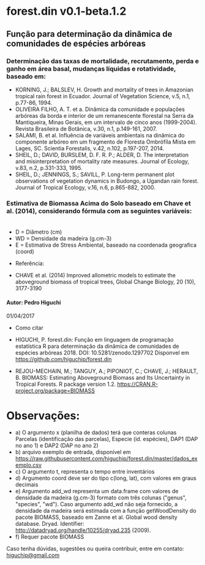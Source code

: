 # forest.din v0.1-beta.1.2

## Função para determinação da dinâmica de comunidades de espécies arbóreas                         

### Determinação das taxas de mortalidade, recrutamento, perda e ganho em área basal, mudanças líquidas e rotatividade, baseado em:

- KORNING, J.; BALSLEV, H. Growth and mortality of trees in Amazonian tropical rain forest in Ecuador. Journal of Vegetation Science,
v.5, n.1, p.77-86, 1994.
- OLIVEIRA FILHO, A. T. et a. Dinâmica da comunidade e populações arbóreas da borda e interior de um remanescente 
florestal na Serra da Mantiqueira, Minas Gerais, em um intervalo de cinco anos (1999-2004). 
Revista Brasileira de Botânica, v.30, n.1, p.149-161, 2007.
- SALAMI, B. et al. Influência de variáveis ambientais na dinâmica do componente arbóreo em um fragmento de Floresta
Ombrófila Mista em Lages, SC. Scientia Forestalis, v.42, n.102, p.197-207, 2014.
- SHEIL, D.; DAVID, BURSLEM, D. F. R. P.; ALDER, D. The interpretation and misinterpretation of mortality rate measures. Journal of Ecology, v.83, n.2, p.331-333, 1995.
- SHEIL, D.; JENNINGS, S.; SAVILL, P. Long-term permanent plot observations of vegetation dynamics in Budongo, a Ugandan rain forest. Journal of Tropical Ecology, v.16, n.6, p.865-882, 2000.

### Estimativa de Biomassa Acima do Solo baseado em Chave et al. (2014), considerando fórmula com as seguintes variáveis:                       

- D = Diâmetro (cm)
- WD = Densidade da madeira (g.cm-3)
- E = Estimativa de Stress Ambiental, baseado na coordenada geografica (coord)

* Referência:
- CHAVE et al. (2014) Improved allometric models to estimate the aboveground biomass of tropical trees, Global Change Biology, 20 (10), 3177-3190


#### Autor:  Pedro Higuchi                                   
 01/04/2017	
* Como citar

* HIGUCHI, P. forest.din: Função em linguagem de programação estatística R para determinação da dinâmica de comunidades de espécies arbóreas 2018. DOI: 10.5281/zenodo.1297702 Disponvel em https://github.com/higuchip/forest.din

* REJOU-MECHAIN, M.; TANGUY, A.; PIPONIOT, C.; CHAVE, J.; HERAULT, B. 	BIOMASS: Estimating Aboveground Biomass and Its Uncertainty in Tropical Forests. R package version 1.2. https://CRAN.R-project.org/package=BIOMASS	

													                           
# Observações:											                      
- a) O argumento x (planilha de dados) terá que conteras colunas Parcelas (identificação das parcelas),	Especie (id. espécies), DAP1 (DAP no ano 1) e  DAP2 (DAP no ano 2)   
- b) arquivo exemplo de entrada, disponível em https://raw.githubusercontent.com/higuchip/forest.din/master/dados_exemplo.csv
- c) O argumento t, representa o tempo entre inventários  
- d) Argumento coord deve ser do tipo c(long, lat), com valores em graus decimais
- e) Argumento add_wd representa um data.frame com valores de densidade da madeira (g.cm-3) formato com três colunas ("genus", "species", "wd"). Caso argumento add_wd não seja fornecido, a densidade da madeira será estimada com a função getWoodDensity do pacote BIOMASS, baseado em Zanne et al. Global wood density database. Dryad. Identifier: http://datadryad.org/handle/10255/dryad.235 (2009).
- f) Requer pacote BIOMASS


Caso tenha dúvidas, sugestões ou queira contribuir, entre em contato: higuchip@gmail.com

